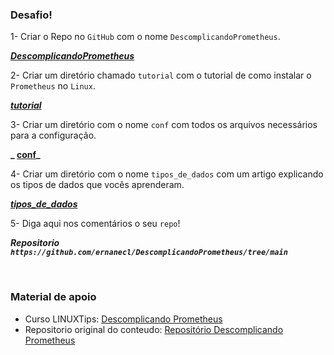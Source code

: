 ### Desafio!

1- Criar o Repo no `GitHub` com o nome `DescomplicandoPrometheus`. 

**_[DescomplicandoPrometheus](https://github.com/ernanecl/DescomplicandoPrometheus/tree/main)_**

2- Criar um diretório chamado `tutorial` com o tutorial de como instalar o `Prometheus` no `Linux`.

**_[tutorial](https://github.com/ernanecl/DescomplicandoPrometheus/tree/main/tutorial)_**

3- Criar um diretório com o nome `conf` com todos os arquivos necessários para a configuração.

**_ [conf](https://github.com/ernanecl/DescomplicandoPrometheus/tree/main/conf)_**

4- Criar um diretório com o nome `tipos_de_dados` com um artigo explicando os tipos de dados que vocês aprenderam.

**_[tipos_de_dados](https://github.com/ernanecl/DescomplicandoPrometheus/tree/main/tipos_de_dados)_**

5- Diga aqui nos comentários o seu `repo`!

**_Repositorio `https://github.com/ernanecl/DescomplicandoPrometheus/tree/main`_**

&nbsp;
&nbsp;

### Material de apoio

- Curso LINUXTips: [Descomplicando Prometheus](https://www.linuxtips.io/course/descomplicando-prometheus)
- Repositorio original do conteudo: [Repositório Descomplicando Prometheus](https://github.com/badtuxx/DescomplicandoPrometheus)